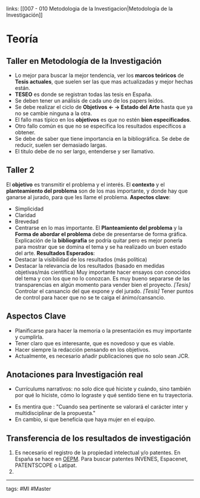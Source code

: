 links: [[007 - 010 Metodologia de la Investigacion|Metodología de la Investigación]]

# Teoría

## Taller en Metodología de la Investigación
* Lo mejor para buscar la mejor tendencia, ver los **marcos teóricos** de **Tesis actuales**, que suelen ser las que mas actualizadas y mejor hechas están.
* **TESEO** es donde se registran todas las tesis en España.
* Se deben tener un análisis de cada uno de los papers leídos.
* Se debe realizar el ciclo de **Objetivos <- -> Estado del Arte** hasta que ya no se cambie ninguna a la otra.
* El fallo mas típico en los **objetivos** es que no estén **bien especificados**.
* Otro fallo común es que no se especifica los resultados específicos a obtener.
* Se debe de saber que tiene importancia en la bibliográfica. Se debe de reducir, suelen ser demasiado largas.
* El titulo debe de no ser largo, entenderse y ser llamativo.

## Taller 2
El **objetivo** es transmitir el problema y el interés.
El **contexto** y el **planteamiento del problema** son de los mas importante, y donde hay que ganarse al jurado, para que les llame el problema.
**Aspectos clave**:
- Simplicidad
- Claridad
- Brevedad
- Centrarse en lo mas importante.
El **Planteamiento del problema** y la **Forma de abordar el problema** debe de presentarse de forma gráfica.
Explicación de la **bibliografía** se podría quitar pero es mejor ponerla para mostrar que se domina el tema y se ha realizado un buen estado del arte.
**Resultados Esperados**:
- Destacar la visibilidad de los resultados (más política) 
- Destacar la relevancia de los resultados (basado en medidas objetivas/más científica)
Muy importante hacer ensayos con conocidos del tema y con los que no lo conozcan.
Es muy bueno separarse de las transparencias en algún momento para vender bien el proyecto.
*\[Tesis\]*  Controlar el cansancio del que expone y del jurado.
*\[Tesis\]*  Tener puntos de control para hacer que no se te caiga el ánimo/cansancio.

## Aspectos Clave
- Planificarse para hacer la memoria o la presentación es muy importante y cumplirla.
- Tener claro que es interesante, que es novedoso y que es viable.
- Hacer siempre la redacción pensando en los objetivos.
- Actualmente, es necesario añadir publicaciones que no solo sean JCR.

## Anotaciones para Investigación real
* Currículums narrativos: no solo dice qué hiciste y cuándo, sino también por qué lo hiciste, cómo lo lograste y qué sentido tiene en tu trayectoria.
-  Es mentira que : "Cuando sea pertinente se valorará el carácter inter y multidisciplinar de la propuesta."
- En cambio, si que beneficia que haya mujer en el equipo.

## Transferencia de los resultados de investigación
1. Es necesario el registro de la propiedad intelectual y/o patentes.
   En España se hace en [OEPM](https://oepm.es/es/). Para buscar patentes INVENES, Espacenet, PATENTSCOPE o Latipat.
2. 


---
tags:
	#MI #Master